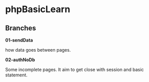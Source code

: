 # phpBasicLearn


## Branches

**01-sendData**

how data goes between pages.

**02-authNoDb**

Some incomplete pages. It aim to get close with session and basic statement.


